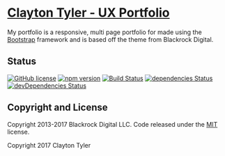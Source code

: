 # [Clayton Tyler - UX Portfolio](https://claytontyler.com)

My portfolio is a responsive, multi page portfolio for made using the [Bootstrap](http://getbootstrap.com/) framework and is based off the theme from Blackrock Digital.

## Status

[![GitHub license](https://img.shields.io/badge/license-MIT-blue.svg)](https://raw.githubusercontent.com/BlackrockDigital/startbootstrap-stylish-portfolio/master/LICENSE)
[![npm version](https://img.shields.io/npm/v/startbootstrap-stylish-portfolio.svg)](https://www.npmjs.com/package/startbootstrap-stylish-portfolio)
[![Build Status](https://travis-ci.org/BlackrockDigital/startbootstrap-stylish-portfolio.svg?branch=master)](https://travis-ci.org/BlackrockDigital/startbootstrap-stylish-portfolio)
[![dependencies Status](https://david-dm.org/BlackrockDigital/startbootstrap-stylish-portfolio/status.svg)](https://david-dm.org/BlackrockDigital/startbootstrap-stylish-portfolio)
[![devDependencies Status](https://david-dm.org/BlackrockDigital/startbootstrap-stylish-portfolio/dev-status.svg)](https://david-dm.org/BlackrockDigital/startbootstrap-stylish-portfolio?type=dev)

## Copyright and License

Copyright 2013-2017 Blackrock Digital LLC. Code released under the [MIT](https://github.com/BlackrockDigital/startbootstrap-stylish-portfolio/blob/gh-pages/LICENSE) license.

Copyright 2017 Clayton Tyler
